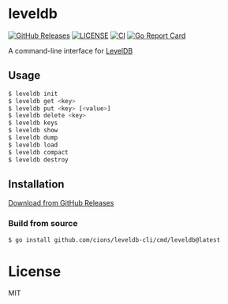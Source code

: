 # leveldb

[![GitHub Releases](https://img.shields.io/github/v/release/cions/leveldb-cli?sort=semver)](https://github.com/cions/leveldb-cli/releases)
[![LICENSE](https://img.shields.io/github/license/cions/leveldb-cli)](https://github.com/cions/leveldb-cli/blob/master/LICENSE)
[![CI](https://github.com/cions/leveldb-cli/workflows/CI/badge.svg)](https://github.com/cions/leveldb-cli/actions)
[![Go Report Card](https://goreportcard.com/badge/github.com/cions/leveldb-cli)](https://goreportcard.com/report/github.com/cions/leveldb-cli)

A command-line interface for [LevelDB](https://github.com/google/leveldb)

## Usage

```sh
$ leveldb init
$ leveldb get <key>
$ leveldb put <key> [<value>]
$ leveldb delete <key>
$ leveldb keys
$ leveldb show
$ leveldb dump
$ leveldb load
$ leveldb compact
$ leveldb destroy
```

## Installation

[Download from GitHub Releases](https://github.com/cions/leveldb-cli/releases)

### Build from source

```sh
$ go install github.com/cions/leveldb-cli/cmd/leveldb@latest
```

# License

MIT

